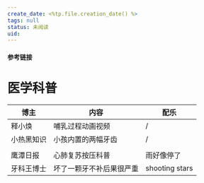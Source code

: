 ```yaml
---
create_date: <%tp.file.creation_date() %>
tags: null
status: 未阅读 
uid: 
---
```



#### 参考链接

# 医学科普

| 博主 | 内容 | 配乐 |
| --- | --- | --- |
| 释小焕 | 哺乳过程动画视频 | / |
| 小热黑知识 | 小孩内置的两幅牙齿 | / |
|  |  |  |
| 鹰潭日报 | 心肺复苏按压科普 | 雨好像停了 |
| 牙科王博士 | 坏了一颗牙不补后果很严重 | shooting stars |